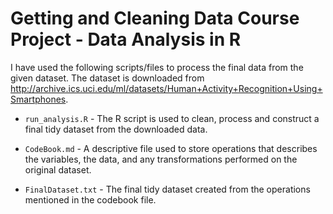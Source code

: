 # Getting and Cleaning Data Course Project - Data Analysis in R

I have used the following scripts/files to process the final data from the given dataset.
The dataset is downloaded from http://archive.ics.uci.edu/ml/datasets/Human+Activity+Recognition+Using+Smartphones. 

- `run_analysis.R` - The R script is used to clean, process and construct a final tidy dataset from the downloaded data.

- `CodeBook.md` - A descriptive file used to store operations that describes the variables, the data, and any transformations performed on the original dataset.

- `FinalDataset.txt` - The final tidy dataset created from the operations mentioned in the codebook file. 
